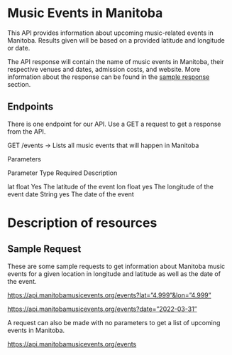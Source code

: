 # Music Events in Manitoba

This API provides information about upcoming music-related events in Manitoba. Results given will be based on a provided latitude and longitude or date.

The API response will contain the name of music events in Manitoba, their respective venues and dates, admission costs, and website. More information about the response can be found in the [sample response](https://github.com/qinh3uofm/Group8_A3_P1/) section.

## Endpoints

There is one endpoint for our API. Use a GET a request to get a response from the API. 

GET /events → Lists all music events that will happen in Manitoba

Parameters

Parameter         Type         Required        Description

lat            float        Yes            The latitude of the event
lon            float         yes            The longitude of the event
date            String        yes            The date of the event

# Description of resources

## Sample Request
These are some sample requests to get information about Manitoba music events for a given location in longitude and latitude as well as the date of the event.

https://api.manitobamusicevents.org/events?lat=”4.999”&lon=”4.999”

https://api.manitobamusicevents.org/events?date=”2022-03-31”

A request can also be made with no parameters to get a list of upcoming events in Manitoba.

https://api.manitobamusicevents.org/events
